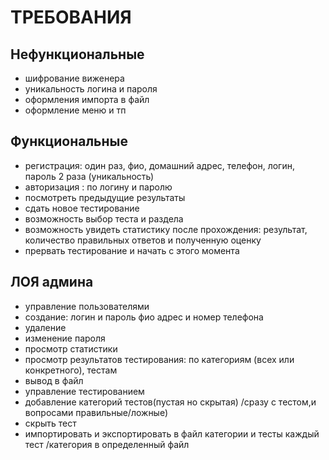 # ТРЕБОВАНИЯ <br>
## Нефункциональные 
- шифрование виженера 
- уникальность логина и пароля 
- оформления импорта в файл 
- оформление меню и тп 
## Функциональные 
- регистрация: один раз, фио, домашний адрес, телефон, логин, пароль 2 раза (уникальность)
- авторизация : по логину и паролю 
- посмотреть предыдущие результаты
- сдать новое тестирование 
- возможность выбор теста и раздела 
- возможность увидеть статистику после прохождения: результат, количество правильных ответов и полученную оценку 
- прервать тестирование и начать с этого момента 
## ЛОЯ админа  <br>
- управление пользователями 
- создание: логин и пароль фио адрес и номер телефона 
- удаление 
- изменение пароля 
- просмотр статистики
- просмотр результатов тестирования: по категориям (всех или конкретного), тестам
- вывод в файл 
- управление тестированием 
- добавление категорий тестов(пустая но скрытая) /сразу с тестом,и вопросами правильные/ложные)
- скрыть тест 
- импортировать и экспортировать в файл категории и тесты каждый тест /категория в определенный файл
